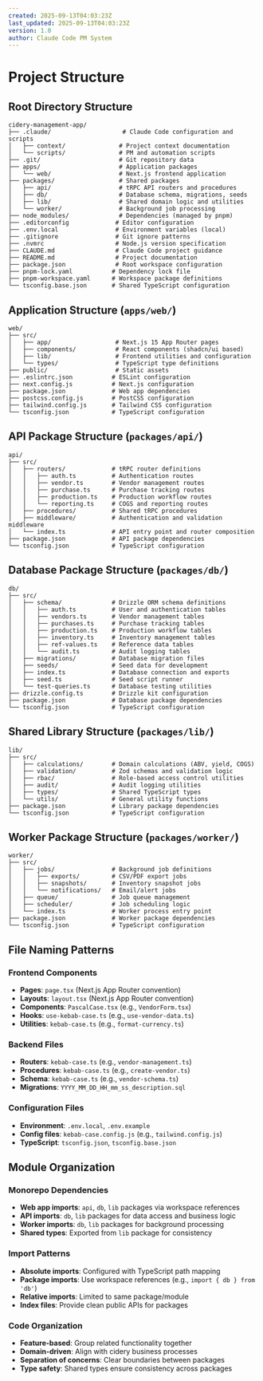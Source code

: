 ```yaml
---
created: 2025-09-13T04:03:23Z
last_updated: 2025-09-13T04:03:23Z
version: 1.0
author: Claude Code PM System
---
```


# Project Structure

## Root Directory Structure

```
cidery-management-app/
├── .claude/                    # Claude Code configuration and scripts
│   ├── context/               # Project context documentation
│   └── scripts/               # PM and automation scripts
├── .git/                      # Git repository data
├── apps/                      # Application packages
│   └── web/                   # Next.js frontend application
├── packages/                  # Shared packages
│   ├── api/                   # tRPC API routers and procedures
│   ├── db/                    # Database schema, migrations, seeds
│   ├── lib/                   # Shared domain logic and utilities
│   └── worker/                # Background job processing
├── node_modules/              # Dependencies (managed by pnpm)
├── .editorconfig             # Editor configuration
├── .env.local                # Environment variables (local)
├── .gitignore                # Git ignore patterns
├── .nvmrc                    # Node.js version specification
├── CLAUDE.md                 # Claude Code project guidance
├── README.md                 # Project documentation
├── package.json              # Root workspace configuration
├── pnpm-lock.yaml           # Dependency lock file
├── pnpm-workspace.yaml      # Workspace package definitions
└── tsconfig.base.json       # Shared TypeScript configuration
```

## Application Structure (`apps/web/`)

```
web/
├── src/
│   ├── app/                  # Next.js 15 App Router pages
│   ├── components/           # React components (shadcn/ui based)
│   ├── lib/                  # Frontend utilities and configuration
│   └── types/                # TypeScript type definitions
├── public/                   # Static assets
├── .eslintrc.json           # ESLint configuration
├── next.config.js           # Next.js configuration
├── package.json             # Web app dependencies
├── postcss.config.js        # PostCSS configuration
├── tailwind.config.js       # Tailwind CSS configuration
└── tsconfig.json            # TypeScript configuration
```

## API Package Structure (`packages/api/`)

```
api/
├── src/
│   ├── routers/             # tRPC router definitions
│   │   ├── auth.ts          # Authentication routes
│   │   ├── vendor.ts        # Vendor management routes
│   │   ├── purchase.ts      # Purchase tracking routes
│   │   ├── production.ts    # Production workflow routes
│   │   └── reporting.ts     # COGS and reporting routes
│   ├── procedures/          # Shared tRPC procedures
│   ├── middleware/          # Authentication and validation middleware
│   └── index.ts             # API entry point and router composition
├── package.json             # API package dependencies
└── tsconfig.json            # TypeScript configuration
```

## Database Package Structure (`packages/db/`)

```
db/
├── src/
│   ├── schema/              # Drizzle ORM schema definitions
│   │   ├── auth.ts          # User and authentication tables
│   │   ├── vendors.ts       # Vendor management tables
│   │   ├── purchases.ts     # Purchase tracking tables
│   │   ├── production.ts    # Production workflow tables
│   │   ├── inventory.ts     # Inventory management tables
│   │   ├── ref-values.ts    # Reference data tables
│   │   └── audit.ts         # Audit logging tables
│   ├── migrations/          # Database migration files
│   ├── seeds/               # Seed data for development
│   ├── index.ts             # Database connection and exports
│   ├── seed.ts              # Seed script runner
│   └── test-queries.ts      # Database testing utilities
├── drizzle.config.ts        # Drizzle kit configuration
├── package.json             # Database package dependencies
└── tsconfig.json            # TypeScript configuration
```

## Shared Library Structure (`packages/lib/`)

```
lib/
├── src/
│   ├── calculations/        # Domain calculations (ABV, yield, COGS)
│   ├── validation/          # Zod schemas and validation logic
│   ├── rbac/                # Role-based access control utilities
│   ├── audit/               # Audit logging utilities
│   ├── types/               # Shared TypeScript types
│   └── utils/               # General utility functions
├── package.json             # Library package dependencies
└── tsconfig.json            # TypeScript configuration
```

## Worker Package Structure (`packages/worker/`)

```
worker/
├── src/
│   ├── jobs/                # Background job definitions
│   │   ├── exports/         # CSV/PDF export jobs
│   │   ├── snapshots/       # Inventory snapshot jobs
│   │   └── notifications/   # Email/alert jobs
│   ├── queue/               # Job queue management
│   ├── scheduler/           # Job scheduling logic
│   └── index.ts             # Worker process entry point
├── package.json             # Worker package dependencies
└── tsconfig.json            # TypeScript configuration
```

## File Naming Patterns

### Frontend Components
- **Pages**: `page.tsx` (Next.js App Router convention)
- **Layouts**: `layout.tsx` (Next.js App Router convention)
- **Components**: `PascalCase.tsx` (e.g., `VendorForm.tsx`)
- **Hooks**: `use-kebab-case.ts` (e.g., `use-vendor-data.ts`)
- **Utilities**: `kebab-case.ts` (e.g., `format-currency.ts`)

### Backend Files
- **Routers**: `kebab-case.ts` (e.g., `vendor-management.ts`)
- **Procedures**: `kebab-case.ts` (e.g., `create-vendor.ts`)
- **Schema**: `kebab-case.ts` (e.g., `vendor-schema.ts`)
- **Migrations**: `YYYY_MM_DD_HH_mm_ss_description.sql`

### Configuration Files
- **Environment**: `.env.local`, `.env.example`
- **Config files**: `kebab-case.config.js` (e.g., `tailwind.config.js`)
- **TypeScript**: `tsconfig.json`, `tsconfig.base.json`

## Module Organization

### Monorepo Dependencies
- **Web app imports**: `api`, `db`, `lib` packages via workspace references
- **API imports**: `db`, `lib` packages for data access and business logic
- **Worker imports**: `db`, `lib` packages for background processing
- **Shared types**: Exported from `lib` package for consistency

### Import Patterns
- **Absolute imports**: Configured with TypeScript path mapping
- **Package imports**: Use workspace references (e.g., `import { db } from 'db'`)
- **Relative imports**: Limited to same package/module
- **Index files**: Provide clean public APIs for packages

### Code Organization
- **Feature-based**: Group related functionality together
- **Domain-driven**: Align with cidery business processes
- **Separation of concerns**: Clear boundaries between packages
- **Type safety**: Shared types ensure consistency across packages